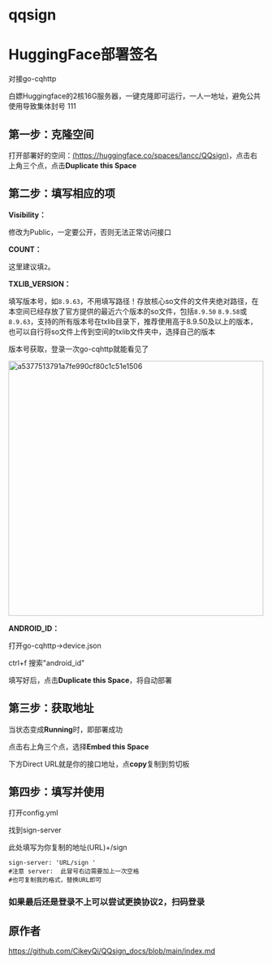 # qqsign
# HuggingFace部署签名
对接go-cqhttp

白嫖Huggingface的2核16G服务器，一键克隆即可运行，一人一地址，避免公共使用导致集体封号
111
## 第一步：克隆空间

打开部署好的空间：[(https://huggingface.co/spaces/lancc/QQsign)](https://huggingface.co/spaces/lancc/QQsign)，点击右上角三个点，点击**Duplicate this Space**

## 第二步：填写相应的项

 **Visibility：**
 
 修改为Public，一定要公开，否则无法正常访问接口
 
 **COUNT：**
 
这里建议填`2`。
 
 **TXLIB_VERSION：**
 
 填写版本号，如`8.9.63`，不用填写路径！存放核心so文件的文件夹绝对路径，在本空间已经存放了官方提供的最近六个版本的so文件，包括`8.9.50` `8.9.58`或`8.9.63`，支持的所有版本号在txlib目录下，推荐使用高于8.9.50及以上的版本，也可以自行将so文件上传到空间的txlib文件夹中，选择自己的版本

版本号获取，登录一次go-cqhttp就能看见了

<img width="502" alt="a5377513791a7fe990cf80c1c51e1506" src="https://github.com/alancu/qqsign/assets/136248463/8a0d61ee-f1a8-427f-bdb3-7bcc4d09de5c">

 
**ANDROID_ID：**

打开go-cqhttp→device.json

ctrl+f 搜索"android_id"

填写好后，点击**Duplicate this Space**，将自动部署

## 第三步：获取地址

当状态变成**Running**时，即部署成功

点击右上角三个点，选择**Embed this Space**

下方Direct URL就是你的接口地址，点**copy**复制到剪切板

## 第四步：填写并使用

打开config.yml

找到sign-server

此处填写为你复制的地址(URL)+/sign     

```plaintext
sign-server: 'URL/sign '
#注意 server:  此冒号右边需要加上一次空格
#也可复制我的格式，替换URL即可
```

### 如果最后还是登录不上可以尝试更换协议2，扫码登录

## 原作者
<https://github.com/CikeyQi/QQsign_docs/blob/main/index.md>
